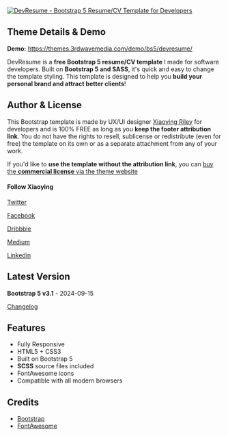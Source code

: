 <a href="https://themes.3rdwavemedia.com/bootstrap-templates/resume/devresume-free-bootstrap-5-resume-cv-template-for-developers/" target="_blank"><img src="https://themes.3rdwavemedia.com/wp-content/uploads/2019/04/Bootstrap-Resume-CV-Template-DevResume-Promo-1.png" alt="DevResume - Bootstrap 5 Resume/CV Template for Developers" /></a>

## Theme Details & Demo

**Demo:** https://themes.3rdwavemedia.com/demo/bs5/devresume/

DevResume is a **free Bootstrap 5 resume/CV template** I made for software developers. Built on **Bootstrap 5 and SASS**, it's quick and easy to change the template styling. This template is designed to help you **build your personal brand and attract better clients**!

## Author & License

This Bootstrap template is made by UX/UI designer [Xiaoying Riley](https://twitter.com/3rdwave_themes) for developers and is 100% FREE as long as you **keep the footer attribution link**. You do not have the rights to resell, sublicense or redistribute (even for free) the template on its own or as a separate attachment from any of your work.


If you'd like to **use the template without the attribution link**, you can [buy the **commercial license** via the theme website](https://themes.3rdwavemedia.com/bootstrap-templates/resume/devresume-free-bootstrap-5-resume-cv-template-for-developers/)


#### Follow Xiaoying

[Twitter](https://twitter.com/3rdwave_themes)

[Facebook](https://www.facebook.com/3rdwavethemes/)

[Dribbble](https://dribbble.com/Xiaoying)

[Medium](https://medium.com/@3rdwave_themes)

[Linkedin](https://uk.linkedin.com/in/xiaoying)


## Latest Version
**Bootstrap 5 v3.1** - 2024-09-15

[Changelog](https://themes.3rdwavemedia.com/bootstrap-templates/resume/devresume-free-bootstrap-5-resume-cv-template-for-developers/?target=changelog)


## Features

-  Fully Responsive
-  HTML5 + CSS3
-  Built on Bootstrap 5
-  **SCSS** source files included
-  FontAwesome icons
-  Compatible with all modern browsers

## Credits
- [Bootstrap](http://getbootstrap.com/)
- [FontAwesome](http://fortawesome.github.io/Font-Awesome/)
